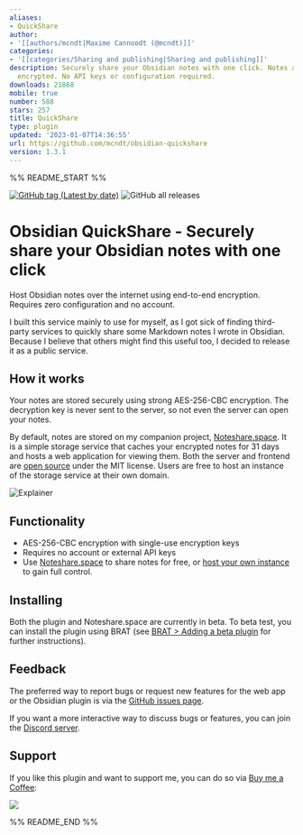 ```yaml
---
aliases:
- QuickShare
author:
- '[[authors/mcndt|Maxime Cannoodt (@mcndt)]]'
categories:
- '[[categories/Sharing and publishing|Sharing and publishing]]'
description: Securely share your Obsidian notes with one click. Notes are end-to-end
  encrypted. No API keys or configuration required.
downloads: 21868
mobile: true
number: 588
stars: 257
title: QuickShare
type: plugin
updated: '2023-01-07T14:36:55'
url: https://github.com/mcndt/obsidian-quickshare
version: 1.3.1
---
```


%% README_START %%

[![GitHub tag (Latest by date)](https://img.shields.io/github/v/tag/mcndt/obsidian-quickshare)](https://github.com/mcndt/obsidian-quickshare/releases) ![GitHub all releases](https://img.shields.io/github/downloads/mcndt/obsidian-quickshare/total)

# Obsidian QuickShare - Securely share your Obsidian notes with one click

Host Obsidian notes over the internet using end-to-end encryption. Requires zero configuration and no account.

I built this service mainly to use for myself, as I got sick of finding third-party services to quickly share some Markdown notes I wrote in Obsidian. Because I believe that others might find this useful too, I decided to release it as a public service.

## How it works

Your notes are stored securely using strong AES-256-CBC encryption. The decryption key is never sent to the server, so not even the server can open your notes.

By default, notes are stored on my companion project, [Noteshare.space](https://noteshare.space/). It is a simple storage service that caches your encrypted notes for 31 days and hosts a web application for viewing them. Both the server and frontend are [open source](https://github.com/mcndt/noteshare.space) under the MIT license. Users are free to host an instance of the storage service at their own domain.

![Explainer](https://raw.githubusercontent.com/mcndt/obsidian-quickshare/HEAD/img/explainer-img.png)
## Functionality

- AES-256-CBC encryption with single-use encryption keys
- Requires no account or external API keys
- Use [Noteshare.space](https://noteshare.space) to share notes for free, or [host your own instance](https://github.com/mcndt/noteshare.space#deployment) to gain full control.

## Installing

Both the plugin and Noteshare.space are currently in beta. To beta test, you can install the plugin using BRAT (see [BRAT > Adding a beta plugin](https://github.com/TfTHacker/obsidian42-brat#adding-a-beta-plugin) for further instructions).

## Feedback

The preferred way to report bugs or request new features for the web app or the Obsidian plugin is via the [GitHub issues page](https://github.com/mcndt/obsidian-quickshare/issues/new/choose).

If you want a more interactive way to discuss bugs or features, you can join the [Discord server](https://discord.gg/y3HqyGeABK).

## Support
If you like this plugin and want to support me, you can do so via [Buy me a Coffee](https://www.buymeacoffee.com/mcndt):

<a href="https://www.buymeacoffee.com/mcndt"><img src="https://img.buymeacoffee.com/button-api/?text=Buy me a coffee&emoji=&slug=mcndt&button_colour=5F7FFF&font_colour=ffffff&font_family=Inter&outline_colour=000000&coffee_colour=FFDD00"></a>


%% README_END %%